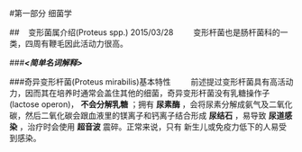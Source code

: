 #第一部分 细菌学

##&nbsp;&nbsp;&nbsp;&nbsp;变形菌属介绍(Proteus spp.) 2015/03/28
&nbsp;&nbsp;&nbsp;&nbsp;&nbsp;&nbsp;&nbsp;&nbsp;变形杆菌也是肠杆菌科的一类，四周有鞭毛因此活动力很高。

###___<简单名词解释>___

###奇异变形杆菌(Proteus mirabilis)基本特性
&nbsp;&nbsp;&nbsp;&nbsp;&nbsp;&nbsp;&nbsp;&nbsp;前述提过变形杆菌具有高活动力，因而其在培养时通常会盖住其他的细菌，奇异变形杆菌没有乳糖操作子(lactose operon)， __不会分解乳糖__ ；拥有 __尿素酶__ ，会将尿素分解成氨气及二氧化碳，然后二氧化碳会跟血液里的镁离子和钙离子结合形成 __尿结石__ ，易导致 __尿道感染__ ，治疗时会使用 __超音波__ 震碎。正常来说，只有 新生儿或免疫力低下的人易受到感染。